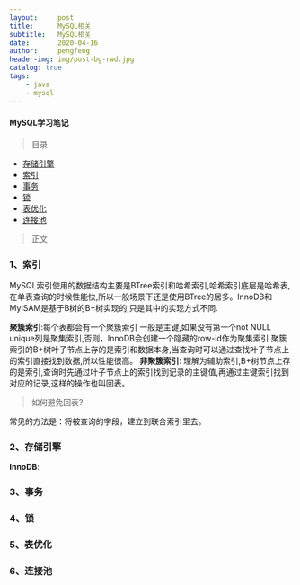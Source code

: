 ```yaml
---
layout:     post
title:      MySQL相关
subtitle:   MySQL相关
date:       2020-04-16
author:     pengfeng
header-img: img/post-bg-rwd.jpg
catalog: true
tags:
    - java
    - mysql
---
```


#### **MySQL学习笔记**

>目录
* [存储引擎](#1)
* [索引](#2)
* [事务](#3)
* [锁](#4)
* [表优化](#5)
* [连接池](#6)

>正文

<h3 id = 1>1、索引</h3>

MySQL索引使用的数据结构主要是BTree索引和哈希索引,哈希索引底层是哈希表,在单表查询的时候性能快,所以一般场景下还是使用BTree的居多。InnoDB和MyISAM是基于B树的B+树实现的,只是其中的实现方式不同.

**聚簇索引**:每个表都会有一个聚簇索引 一般是主键,如果没有第一个not NULL unique列是聚集索引,否则，InnoDB会创建一个隐藏的row-id作为聚集索引
聚簇索引的B+树叶子节点上存的是索引和数据本身,当查询时可以通过查找叶子节点上的索引直接找到数据,所以性能很高。
**非聚簇索引**: 理解为辅助索引,B+树节点上存的是索引,查询时先通过叶子节点上的索引找到记录的主键值,再通过主键索引找到对应的记录,这样的操作也叫回表。

>如何避免回表?

常见的方法是：将被查询的字段，建立到联合索引里去。

<h3 id = 2>2、存储引擎</h3>

**InnoDB**:  


<h3 id = 3>3、事务</h3>
<h3 id = 4>4、锁</h3>
<h3 id = 5>5、表优化</h3>
<h3 id = 6>6、连接池</h3>